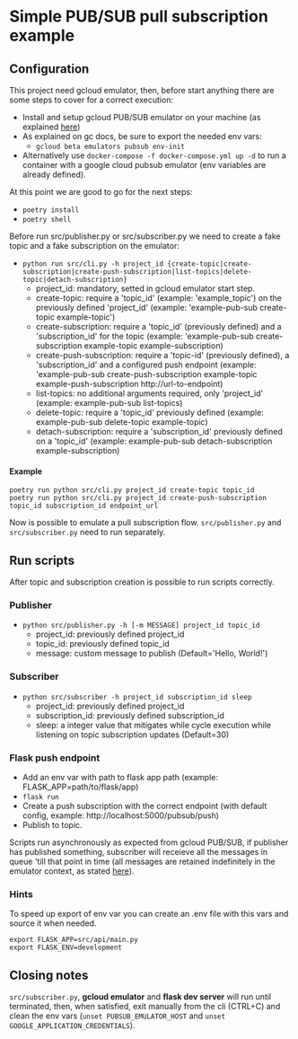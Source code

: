 # Simple PUB/SUB pull subscription example

## Configuration

This project need gcloud emulator, then, before start anything there are
some steps to cover for a correct execution:

- Install and setup gcloud PUB/SUB emulator on your machine (as explained [here](https://cloud.google.com/pubsub/docs/emulator))
- As explained on gc docs, be sure to export the needed env vars:
  - `gcloud beta emulators pubsub env-init`
- Alternatively use `docker-compose -f docker-compose.yml up -d` to run a container with a google cloud pubsub emulator (env variables are already defined).


At this point we are good to go for the next steps:

- `poetry install` 
- `poetry shell`

Before run src/publisher.py or src/subscriber.py we need to create a fake topic and a fake subscription on the emulator:

- `python run src/cli.py -h project_id {create-topic|create-subscription|create-push-subscription|list-topics|delete-topic|detach-subscription}` 
  - project_id: mandatory, setted in gcloud emulator start step.
  - create-topic: require a 'topic_id' (example: 'example_topic') on the previously defined 'project_id' (example: 'example-pub-sub create-topic example-topic')
  - create-subscription: require a 'topic_id' (previously defined) and a 'subscription_id' for the topic (example: 'example-pub-sub create-subscription example-topic example-subscription) 
  - create-push-subscription: require a 'topic-id' (previously defined), a 'subscription_id' and a configured push endpoint (example: 'example-pub-sub create-push-subscription example-topic example-push-subscription http://url-to-endpoint)
  - list-topics: no additional arguments required, only 'project_id' (example: example-pub-sub list-topics)
  - delete-topic: require a 'topic_id' previously defined (example: example-pub-sub delete-topic example-topic)
  - detach-subscription: require a 'subscription_id' previously defined on a 'topic_id' (example: example-pub-sub detach-subscription example-subscription)

#### Example

```
poetry run python src/cli.py project_id create-topic topic_id
poetry run python src/cli.py project_id create-push-subscription topic_id subscription_id endpoint_url
```

Now is possible to emulate a pull subscription flow. `src/publisher.py` and `src/subscriber.py` need to run separately.

## Run scripts

After topic and subscription creation is possible to run scripts correctly. 

### Publisher

- `python src/publisher.py -h [-m MESSAGE] project_id topic_id`
  - project_id: previously defined project_id
  - topic_id: previously defined topic_id
  - message: custom message to publish (Default='Hello, World!')
  
### Subscriber

- `python src/subscriber -h project_id subscription_id sleep`
  - project_id: previously defined project_id
  - subscription_id: previously defined subscription_id
  - sleep: a integer value that mitigates while cycle execution while listening on topic subscription updates (Default=30)

### Flask push endpoint

- Add an env var with path to flask app path (example: FLASK_APP=path/to/flask/app)
- `flask run`
- Create a push subscription with the correct endpoint (with default config, example: http://localhost:5000/pubsub/push)
- Publish to topic.

Scripts run asynchronously as expected from gcloud PUB/SUB, if publisher has published something, subscriber will receieve all the 
messages in queue 'till that point in time (all messages are retained indefinitely in the emulator context, as stated [here](https://cloud.google.com/pubsub/docs/emulator#emulator_command-line_arguments)).

### Hints

To speed up export of env var you can create an .env file with this vars and source it when needed.
```
export FLASK_APP=src/api/main.py
export FLASK_ENV=development
```

## Closing notes

`src/subscriber.py`, **gcloud emulator** and **flask dev server** will run until terminated, then, when satisfied, exit manually from the cli (CTRL+C)
and clean the env vars (`unset PUBSUB_EMULATOR_HOST` and `unset GOOGLE_APPLICATION_CREDENTIALS`).
